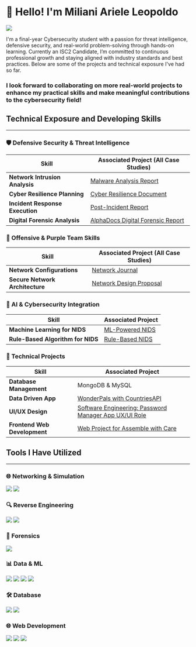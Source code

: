 # 👋 Hello! I'm Miliani Ariele Leopoldo
<a href="https://linkedin.com/in/miliani-leopoldo"><img src="https://img.shields.io/badge/-LinkedIn-0072b1?&style=for-the-badge&logo=linkedin&logoColor=white" /></a>

I'm a final-year Cybersecurity student with a passion for threat intelligence, defensive security, and real-world problem-solving through hands-on learning. Currently an ISC2 Candidate, I’m committed to continuous professional growth and staying aligned with industry standards and best practices.
Below are some of the projects and technical exposure I've had so far. 

### I look forward to collaborating on more real-world projects to enhance my practical skills and make meaningful contributions to the cybersecurity field!

## Technical Exposure and Developing Skills
---
### 🛡️ Defensive Security & Threat Intelligence
| Skill | Associated Project (All Case Studies) |
|-----------------------------------------------|----------------------------|
| **Network Intrusion Analysis** | <a href="https://google.com](https://docs.google.com/document/d/1dlFm6wCVJKop07R2y8xUNwtSW9pZXNmDwzYiPVPiJgc/edit?usp=sharing)"> Malware Analysis Report</a> |
| **Cyber Resilience Planning** | <a href="https://google.com](https://docs.google.com/document/d/1dlFm6wCVJKop07R2y8xUNwtSW9pZXNmDwzYiPVPiJgc/edit?usp=sharing)](https://drive.google.com/file/d/1JC0HLlA4__ziUnMFMhi_pFrpWGZmiHsm/view?usp=sharing)"> Cyber Resilience Document</a> |
| **Incident Response Execution** | <a href="https://google.com](https://docs.google.com/document/d/1WKu5dEtK55UoiszEvHumOsyQ79ZVHB4vzGkxsgGH6u0/edit?usp=sharing)"> Post-Incident Report</a> |
| **Digital Forensic Analysis** | <a href="https://google.com](https://docs.google.com/document/d/1FQro5Lb8wLsnKVaVo6frkS5eUXh-oGRvYZX4KEZ4eg0/edit?usp=sharing)"> AlphaDocs Digital Forensic Report </a> |

### 🧠 Offensive & Purple Team Skills
| Skill | Associated Project (All Case Studies) |
|-------------------------------------------|----------------------------|
| **Network Configurations** | <a href="https://docs.google.com/document/d/1yxBJD2UdGNKcShHSvLYoCgR6rnBPqxkGXWnRE7XhgNM/edit?usp=sharing"> Network Journal </a> |
| **Secure Network Architecture** | <a href="https://docs.google.com/document/d/12rWWGhXCq5nR375hkKhXpevyoYvcaCVDds0kzaDq6GI/edit?usp=sharing"> Network Design Proposal </a> |

### 🤖 AI & Cybersecurity Integration
| Skill | Associated Project |
|-------------------------------------------|----------------------------|
| **Machine Learning for NIDS** | <a href="https://docs.google.com/document/d/1YmY3lbav2h99Hkecc26uSaRmLcLsiybxW16fnKdCDJQ/edit?usp=sharing">ML-Powered NIDS</a> |
| **Rule-Based Algorithm for NIDS** | <a href="https://docs.google.com/document/d/1jWwUuS14iSJHxBRz_yqQsvvANykhigP0b33QNueqTQo/edit?usp=sharing">Rule-Based NIDS</a> |

### 🔧 Technical Projects
| Skill | Associated Project |
|-------------------------------------------|----------------------------|
| **Database Management** | MongoDB & MySQL |
| **Data Driven App** | <a href="https://youtu.be/yzhP29s_vJU)">WonderPals with CountriesAPI</a> |
| **UI/UX Design** | <a href="https://github.com/EurekaAUH/PasswordManager.git">Software Engineering: Password Manager App UX/UI Role</a> |
| **Frontend Web Development** | <a href="https://youtu.be/tkY7kbvhJqg"> Web Project for Assemble with Care</a> |

## Tools I Have Utilized
---
### 🌐 Networking & Simulation
<div>
    <img src="https://img.shields.io/badge/-Wireshark-1679A7?&style=for-the-badge&logo=Wireshark&logoColor=white" />
    <img src="https://img.shields.io/badge/-Cisco_Packet_Tracer-1BA0D7?style=for-the-badge&logo=Cisco&logoColor=white" />
</div>

### 🔍 Reverse Engineering
<div> <img src="https://img.shields.io/badge/-IDA_Pro-000000?style=for-the-badge&logoColor=white" /> <img src="https://img.shields.io/badge/-Ghidra-B5271E?style=for-the-badge&logo=ghidra&logoColor=white" /> </div>

### 🧪 Forensics
<div> <img src="https://img.shields.io/badge/-Autopsy-005679?style=for-the-badge&logoColor=white" /> </div>

### 📊 Data & ML
<div> <img src="https://img.shields.io/badge/-Jupyter-F37626?style=for-the-badge&logo=Jupyter&logoColor=white" /> <img src="https://img.shields.io/badge/-Python-3776AB?style=for-the-badge&logo=Python&logoColor=white" /> <img src="https://img.shields.io/badge/-Pandas-150458?style=for-the-badge&logo=Pandas&logoColor=white" /> <img src="https://img.shields.io/badge/-Scikit_Learn-F7931E?style=for-the-badge&logo=scikit-learn&logoColor=white" /> </div>

### 🛠️ Database
<div> <img src="https://img.shields.io/badge/-MongoDB-47A248?style=for-the-badge&logo=MongoDB&logoColor=white" /> <img src="https://img.shields.io/badge/-MySQL-4479A1?style=for-the-badge&logo=MySQL&logoColor=white" /> </div>

### 🌐 Web Development
<div> <img src="https://img.shields.io/badge/-HTML5-E34F26?style=for-the-badge&logo=HTML5&logoColor=white" /> <img src="https://img.shields.io/badge/-CSS3-1572B6?style=for-the-badge&logo=CSS3&logoColor=white" /> <img src="https://img.shields.io/badge/-JavaScript-F7DF1E?style=for-the-badge&logo=JavaScript&logoColor=black" /> </div>




